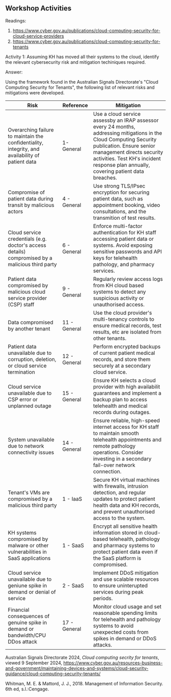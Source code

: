 Workshop Activities
---
Readings:
1.	https://www.cyber.gov.au/publications/cloud-computing-security-for-cloud-service-providers
2.	https://www.cyber.gov.au/publications/cloud-computing-security-for-tenants

Activity 1: Assuming KH has moved all their systems to the cloud, identify the relevant cybersecurity risk and mitigation techiniques required.

Answer:

Using the framework found in the Australian Signals Directorate's "Cloud Computing Security for Tenants", the following list of relevant risks and mitigations were developed.

|Risk|Reference|Mitigation|
|---|---|---|
|Overarching failure to maintain the confidentiality, integrity, and availability of patient data|1- General|Use a cloud service assessby an IRAP assessor every 24 months, addressing mitigations in the Cloud Computing Security publication. Ensure senior management directs security activities. Test KH's incident response plan annually, covering patient data breaches.|
|Compromise of patient data during transit by malicious actors|4 - General|Use strong TLS/IPsec encryption for securing patient data, such as appointment booking, video consultations, and the transmition of test results.|
|Cloud service credentials (e.g. doctor's access details) compromised by a malicious third party|6 - General|Enforce multi-factor authentication for KH staff accessing patient data or systems. Avoid exposing sensitive passwords and API keys for telehealth pathology, and pharmacy services.|
|Patient data compromised by malicious cloud service provider (CSP) staff|9 - General|Regularly review access logs from KH cloud based systems to detect any suspicious activity or unauthorised access.|
|Data compromised by another tenant|11 - General|Use the cloud provider's multi-tenancy controls to ensure medical records, test results, etc are isolated from other tenants.|
|Patient data unavailable due to corruption, deletion, or cloud service termination|12 - General|Perform encrypted backups of current patient medical records, and store them securely at a secondary cloud service.|
|Cloud service unavailable due to CSP error or unplanned outage|15 - General|Ensure KH selects a cloud provider with high availabilit guarantees and implement a backup plan to access telehealth and medical records during outages.|
|System unavailable due to network connectivity issues|14 - General|Ensure reliable, high-speed internet access for KH staff to maintain smooth telehealth appointments and remote pathology operations. Consider investing in a secondary fail-over network connection.|
|Tenant's VMs are compromised by a malicious third party|1 - IaaS|Secure KH virtual machines with firewalls, intrusion detection, and regular updates to protect patient health data and KH records, and prevent unauthorised access to the system.|
|KH systems compromised by malware or other vulnerabilities in SaaS applications|1 - SaaS|Encrypt all sensitive health information stored in cloud-based telehealth, pathology and pharmacy systems to protect patient data even if the SaaS platform is compromised.|
|Cloud service unavailable due to geniune spike in demand or denial of service|2 - SaaS|Implement DDoS mitigation and use scalable resources to ensure uninterupted services during peak periods.|
|Financial consequences of genuine spike in demand or bandwidth/CPU DDos attack|17 - General|Monitor cloud usage and set reasonable spending limits for telehealth and pathology systems to avoid unexpected costs from spikes in demand or DDoS attacks.|

Australian Signals Directorate 2024, _Cloud computing secrity for tenants_, viewed 9 September 2024, https://www.cyber.gov.au/resources-business-and-government/maintaining-devices-and-systems/cloud-security-guidance/cloud-computing-security-tenants/

Whitman, M. E. & Mattord, J. J., 2018. Management of Information Security. 6th ed, s.l.:Cengage.
